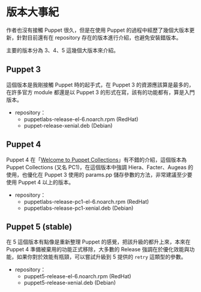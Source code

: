 # 版本大事紀

作者也沒有接觸 Puppet 很久，但是在使用 Puppet 的過程中經歷了幾個大版本更新，針對目前還有在 repository 存在的版本進行介紹，也避免安裝錯版本。

主要的版本分為 3、4、5 這幾個大版本來介紹。

## Puppet 3

這個版本是我剛接觸 Puppet 時的起手式，在 Puppet 3 的資源應該算是最多的，在許多官方 module 都還是以 Puppet 3 的形式在寫，該有的功能都有，算是入門版本。

- repository：
  - puppetlabs-release-el-6.noarch.rpm (RedHat)
  - puppet-release-xenial.deb (Debian)

## Puppet 4

Puppet 4 在「[Welcome to Puppet Collections][welcome-to-puppet-collections]」有不錯的介紹，這個版本為 Puppet Collections (又名 PC1)，在這個版本中強調 Hiera、Facter、Augeas 的使用，也優化在 Puppet 3 使用的 params.pp 儲存參數的方法，非常建議至少要使用 Puppet 4 以上的版本。

- repository：
  - puppetlabs-release-pc1-el-6.noarch.rpm (RedHat)
  - puppetlabs-release-pc1-xenial.deb (Debian)
  
## Puppet 5 (stable)

在 5 這個版本有點像是重新整理 Puppet 的感覺，把該升級的都升上來，本來在 Puppet 4 準備被棄用的功能正式移除，大多數的 Release 強調在於優化效能與功能，如果你對於效能有瓶頸，可以嘗試升級到 5 提供的 `retry` 這類型的參數。

- repository：
  - puppet5-release-el-6.noarch.rpm (RedHat)
  - puppet5-release-xenial.deb (Debian)

[welcome-to-puppet-collections]:https://puppet.com/blog/welcome-to-puppet-collections